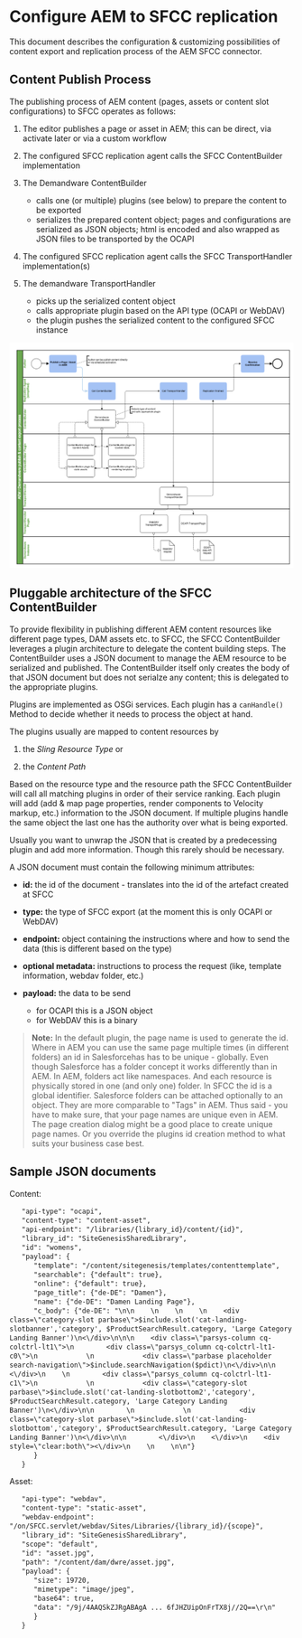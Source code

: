 # Configure AEM to SFCC replication

This document describes the configuration & customizing possibilities of content export and replication process of the AEM SFCC connector.

## Content Publish Process
The publishing process of AEM content (pages, assets or content slot configurations) to SFCC operates as follows:

1. The editor publishes a page or asset in AEM; this can be direct, via activate later or via a custom workflow

2. The configured SFCC replication agent calls the SFCC ContentBuilder implementation

3. The Demandware ContentBuilder
   - calls one (or multiple) plugins (see below) to prepare the content to be exported
   - serializes the prepared content object; pages and configurations are serialized as JSON objects; html is encoded and also wrapped as JSON files to be transported by the OCAPI

4. The configured SFCC replication agent calls the SFCC TransportHandler implementation(s)

5. The demandware TransportHandler
   - picks up the serialized content object
   - calls appropriate plugin based on the API type (OCAPI or WebDAV)
   - the plugin pushes the serialized content to the configured SFCC instance

![Replication](images/replication-process.png)

## Pluggable architecture of the SFCC ContentBuilder

To provide flexibility in publishing different AEM content resources like different page types, DAM assets etc. to SFCC, the SFCC ContentBuilder leverages a plugin architecture to delegate the content building steps. The ContentBuilder uses a JSON document to manage the AEM resource to be serialized and published. The ContentBuilder itself only creates the body of that JSON document but does not serialze any content; this is delegated to the appropriate plugins.

Plugins are implemented as OSGi services. Each plugin has a `canHandle()` Method to decide whether it needs to process the object at hand. 

The plugins usually are mapped to content resources by 

1. the _Sling Resource Type_  or

1. the _Content Path_ 

Based on the resource type and the resource path the SFCC ContentBuilder will call all matching plugins in order of their service ranking. Each plugin will add (add & map page properties, render components to Velocity markup, etc.) information to the JSON document. If multiple plugins handle the same object the last one has the authority over what is being exported. 

Usually you want to unwrap the JSON that is created by a predecessing plugin and add more information. Though this rarely should be necessary.

A JSON document must contain the following minimum attributes:

* **id:** the id of the document - translates into the id of the artefact created at SFCC

* **type:** the type of SFCC export (at the moment this is only OCAPI or WebDAV)
* **endpoint:** object containing the instructions where and how to send the data (this is different based on the type)

* **optional metadata:** instructions to process the request (like, template information, webdav folder, etc.)

* **payload:** the data to be send
   * for OCAPI this is a JSON object
   * for WebDAV this is a binary

> **Note:** In the default plugin, the page name is used to generate the id. Where in AEM you can use the same page multiple times (in different folders)   an id in Salesforcehas has to be unique - globally. Even though Salesforce has a folder concept it works differently than in AEM. In AEM, folders act like namespaces. And each resource is physically stored in one (and only one) folder. In SFCC the id is a global identifier. Salesforce folders can be attached optionally to an object. They are more comparable to "Tags" in AEM. Thus said - you have to make sure, that your page names are unique even in AEM. The page creation dialog might be a good place to create unique page names. Or you override the plugins id creation method to what suits your business case best.     

## Sample JSON documents

Content:
```{
   "api-type": "ocapi",
   "content-type": "content-asset",
   "api-endpoint": "/libraries/{library_id}/content/{id}",
   "library_id": "SiteGenesisSharedLibrary",
   "id": "womens",
   "payload": {
      "template": "/content/sitegenesis/templates/contenttemplate",
      "searchable": {"default": true},
      "online": {"default": true},
      "page_title": {"de-DE": "Damen"},
      "name": {"de-DE": "Damen Landing Page"},
      "c_body": {"de-DE": "\n\n    \n    \n    \n    <div class=\"category-slot parbase\">$include.slot('cat-landing-slotbanner','category', $ProductSearchResult.category, 'Large Category Landing Banner')\n<\/div>\n\n\n    <div class=\"parsys-column cq-colctrl-lt1\">\n        <div class=\"parsys_column cq-colctrl-lt1-c0\">\n            \n            <div class=\"parbase placeholder search-navigation\">$include.searchNavigation($pdict)\n<\/div>\n\n        <\/div>\n    \n        <div class=\"parsys_column cq-colctrl-lt1-c1\">\n            \n            <div class=\"category-slot parbase\">$include.slot('cat-landing-slotbottom2','category', $ProductSearchResult.category, 'Large Category Landing Banner')\n<\/div>\n\n        \n            \n            <div class=\"category-slot parbase\">$include.slot('cat-landing-slotbottom','category', $ProductSearchResult.category, 'Large Category Landing Banner')\n<\/div>\n\n        <\/div>\n    <\/div>\n    <div style=\"clear:both\"><\/div>\n    \n    \n\n"}
      }
   }
```

Asset:
```{
   "api-type": "webdav",
   "content-type": "static-asset",
   "webdav-endpoint": "/on/SFCC.servlet/webdav/Sites/Libraries/{library_id}/{scope}",
   "library_id": "SiteGenesisSharedLibrary",
   "scope": "default",
   "id": "asset.jpg",
   "path": "/content/dam/dwre/asset.jpg",
   "payload": {
      "size": 19720,
      "mimetype": "image/jpeg",
      "base64": true,
      "data": "/9j/4AAQSkZJRgABAgA ... 6fJHZUipOnFrTX8j//2Q==\r\n"
      }
   }
```
